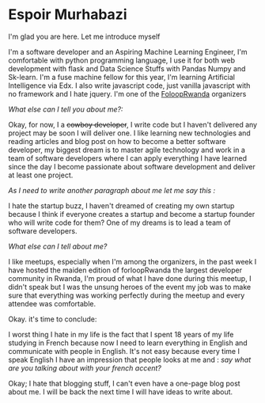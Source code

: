 # Espoir Murhabazi

I'm glad you are here. Let me introduce myself

I'm a software developer and an Aspiring Machine Learning  Engineer,
I'm comfortable with python programming language, I use it for both web development with flask and Data Science Stuffs with Pandas Numpy and Sk-learn.
I'm a fuse machine fellow for this year, I'm learning Artificial Intelligence via Edx.
I also write javascript code, just vanilla javascript with no framework and I  hate jquery.
I'm one of the [FoloopRwanda](forloop.africa) organizers

*What else can I tell you about me?:*

Okay, for now, I a ~~cowboy developer~~, I write code but I haven't delivered any project may be soon I will deliver one.
I like learning new technologies and reading articles and blog post on how to become a better software developer, my biggest dream is to master agile technology and work in a team of software developers where I can apply everything I have learned since the day I become passionate about software development and deliver at least one project.

*As I need to write another paragraph about me let me say this :*

I hate the startup buzz, I haven't dreamed of creating my own startup because I think if everyone creates a startup and become a startup founder who will write code for them? 
One of my dreams is to lead a team of software developers.

*What else can I tell about me?*

I like meetups, especially when I'm among the organizers, in the past week I have hosted the maiden edition of forloopRwanda the largest developer community in Rwanda, I'm proud  of what I have done during this meetup, I didn't speak but I was the unsung heroes of the event my job was to make sure  that everything was working perfectly during the meetup and every attendee was comfortable.

Okay. it's time to conclude:

I worst thing I hate in my life is the fact that I spent 18 years of my life studying in French because now I need to learn everything in English and communicate with people in English. It's not easy because  every time I speak English I have an impression that people looks at me and : *say what are you talking about with your french accent?*

Okay; I hate that blogging stuff, I can't even have a one-page blog post about me.
I will be back the next time I will have ideas to write about.
